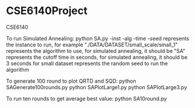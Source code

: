 # CSE6140Project
CSE6140

To run Simulated Annealing:
python SA.py -inst <filePath> -alg <algorithm> -time <cutoff> -seed <seed>
<filePath> represents the instance to run, for example "./DATA/DATASET/small_scale/small_1"
<algorithm> represents the algorithm to use, for simulated annealing, it should be "SA"
<cutoff> represents the cutoff time in seconds, for simulated annealing, it should be 3 seconds for small dataset
<seed> represents the random seed to run the algorithm

To generate 100 round to plot QRTD and SQD:
python SAGenerate100rounds.py
python SAPlotLarge1.py
python SAPlotLarge3.py

To run ten rounds to get average best value:
python SA10round.py